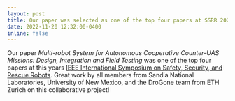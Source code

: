 ```yaml
---
layout: post
title: Our paper was selected as one of the top four papers at SSRR 2022!
date: 2022-11-20 12:32:00-0400
inline: false
---
```


Our paper *Multi-robot System for Autonomous Cooperative Counter-UAS Missions: Design, Integration and Field Testing* was one of the top four papers at this years <a href="https://www.ssrr2022.org/">IEEE International Symposium on Safety, Security, and Rescue Robots</a>. Great work by all members from Sandia National Laboratories, University of New Mexico, and the DroGone team from ETH Zurich on this collaborative project!
